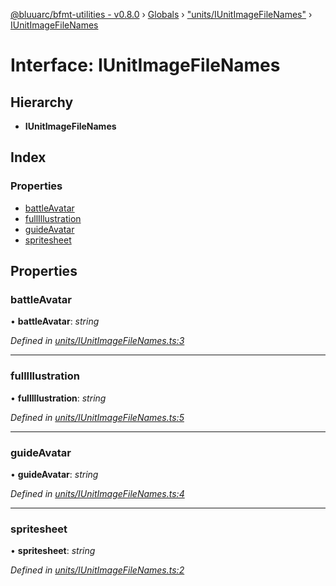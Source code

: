 [@bluuarc/bfmt-utilities - v0.8.0](../README.md) › [Globals](../globals.md) › ["units/IUnitImageFileNames"](../modules/_units_iunitimagefilenames_.md) › [IUnitImageFileNames](_units_iunitimagefilenames_.iunitimagefilenames.md)

# Interface: IUnitImageFileNames

## Hierarchy

* **IUnitImageFileNames**

## Index

### Properties

* [battleAvatar](_units_iunitimagefilenames_.iunitimagefilenames.md#battleavatar)
* [fullIllustration](_units_iunitimagefilenames_.iunitimagefilenames.md#fullillustration)
* [guideAvatar](_units_iunitimagefilenames_.iunitimagefilenames.md#guideavatar)
* [spritesheet](_units_iunitimagefilenames_.iunitimagefilenames.md#spritesheet)

## Properties

###  battleAvatar

• **battleAvatar**: *string*

*Defined in [units/IUnitImageFileNames.ts:3](https://github.com/BluuArc/bfmt-utilities/blob/master/src/units/IUnitImageFileNames.ts#L3)*

___

###  fullIllustration

• **fullIllustration**: *string*

*Defined in [units/IUnitImageFileNames.ts:5](https://github.com/BluuArc/bfmt-utilities/blob/master/src/units/IUnitImageFileNames.ts#L5)*

___

###  guideAvatar

• **guideAvatar**: *string*

*Defined in [units/IUnitImageFileNames.ts:4](https://github.com/BluuArc/bfmt-utilities/blob/master/src/units/IUnitImageFileNames.ts#L4)*

___

###  spritesheet

• **spritesheet**: *string*

*Defined in [units/IUnitImageFileNames.ts:2](https://github.com/BluuArc/bfmt-utilities/blob/master/src/units/IUnitImageFileNames.ts#L2)*
